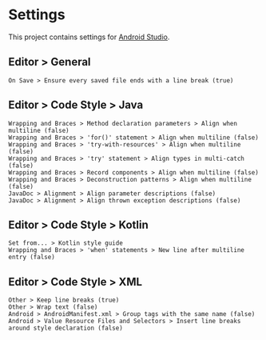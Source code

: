 # Settings

This project contains settings for [Android Studio](https://developer.android.com/studio).

## Editor > General

```
On Save > Ensure every saved file ends with a line break (true)
```

## Editor > Code Style > Java

```
Wrapping and Braces > Method declaration parameters > Align when multiline (false)
Wrapping and Braces > 'for()' statement > Align when multiline (false)
Wrapping and Braces > 'try-with-resources' > Align when multiline (false)
Wrapping and Braces > 'try' statement > Align types in multi-catch (false)
Wrapping and Braces > Record components > Align when multiline (false)
Wrapping and Braces > Deconstruction patterns > Align when multiline (false)
JavaDoc > Alignment > Align parameter descriptions (false)
JavaDoc > Alignment > Align thrown exception descriptions (false)
```

## Editor > Code Style > Kotlin

```
Set from... > Kotlin style guide
Wrapping and Braces > 'when' statements > New line after multiline entry (false)
```

## Editor > Code Style > XML

```
Other > Keep line breaks (true)
Other > Wrap text (false)
Android > AndroidManifest.xml > Group tags with the same name (false)
Android > Value Resource Files and Selectors > Insert line breaks around style declaration (false)
```

